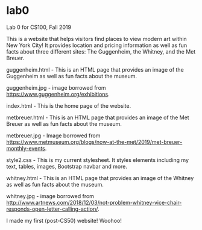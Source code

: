# lab0
Lab 0 for CS100, Fall 2019

This is a website that helps visitors find places to view modern art within New York City! It provides location and pricing information as well as fun facts about three different sites: The Guggenheim, the Whitney, and the Met Breuer.

guggenheim.html - This is an HTML page that provides an image of the Guggenheim as well as fun facts about the museum.

guggenheim.jpg - image borrowed from https://www.guggenheim.org/exhibitions.

index.html - This is the home page of the website.

metbreuer.html - This is an HTML page that provides an image of the Met Breuer as well as fun facts about the museum.

metbreuer.jpg - Image borrowed from https://www.metmuseum.org/blogs/now-at-the-met/2019/met-breuer-monthly-events.

style2.css - This is my current stylesheet. It styles elements including my text, tables, images, Bootstrap navbar and more.

whitney.html - This is an HTML page that provides an image of the Whitney as well as fun facts about the museum.

whitney.jpg - image borrowed from http://www.artnews.com/2018/12/03/not-problem-whitney-vice-chair-responds-open-letter-calling-action/.


I made my first (post-CS50) website! Woohoo!
